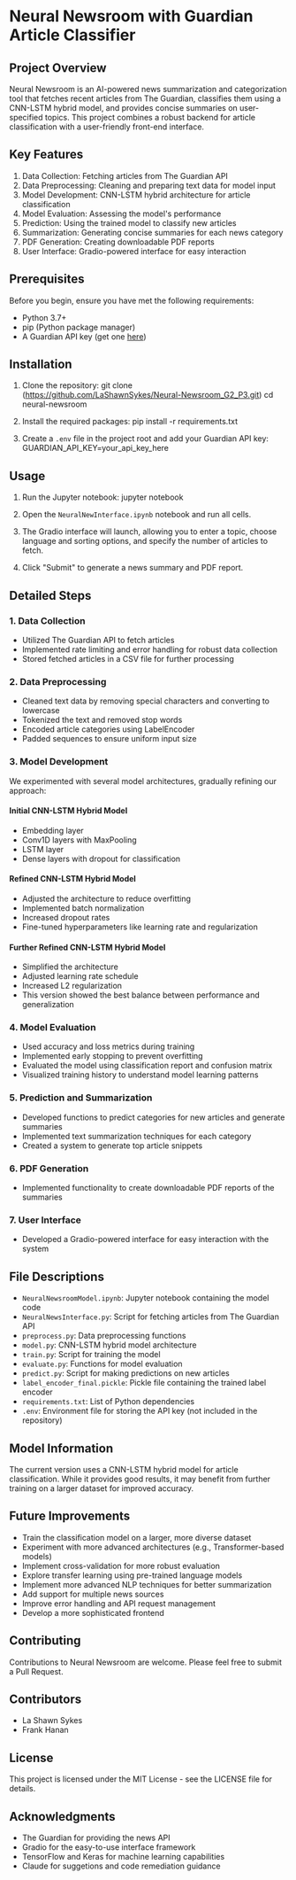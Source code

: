 # Neural Newsroom with Guardian Article Classifier

## Project Overview
Neural Newsroom is an AI-powered news summarization and categorization tool that fetches recent articles from The Guardian, classifies them using a CNN-LSTM hybrid model, and provides concise summaries on user-specified topics. This project combines a robust backend for article classification with a user-friendly front-end interface.

## Key Features
1. Data Collection: Fetching articles from The Guardian API
2. Data Preprocessing: Cleaning and preparing text data for model input
3. Model Development: CNN-LSTM hybrid architecture for article classification
4. Model Evaluation: Assessing the model's performance
5. Prediction: Using the trained model to classify new articles
6. Summarization: Generating concise summaries for each news category
7. PDF Generation: Creating downloadable PDF reports
8. User Interface: Gradio-powered interface for easy interaction

## Prerequisites
Before you begin, ensure you have met the following requirements:
- Python 3.7+
- pip (Python package manager)
- A Guardian API key (get one [here](https://open-platform.theguardian.com/access/))

## Installation
1. Clone the repository:
git clone (https://github.com/LaShawnSykes/Neural-Newsroom_G2_P3.git)
cd neural-newsroom

2. Install the required packages:
pip install -r requirements.txt

3. Create a `.env` file in the project root and add your Guardian API key:
GUARDIAN_API_KEY=your_api_key_here

## Usage
1. Run the Jupyter notebook:
jupyter notebook

2. Open the `NeuralNewInterface.ipynb` notebook and run all cells.

3. The Gradio interface will launch, allowing you to enter a topic, choose language and sorting options, and specify the number of articles to fetch.

4. Click "Submit" to generate a news summary and PDF report.

## Detailed Steps
### 1. Data Collection
- Utilized The Guardian API to fetch articles
- Implemented rate limiting and error handling for robust data collection
- Stored fetched articles in a CSV file for further processing

### 2. Data Preprocessing
- Cleaned text data by removing special characters and converting to lowercase
- Tokenized the text and removed stop words
- Encoded article categories using LabelEncoder
- Padded sequences to ensure uniform input size

### 3. Model Development
We experimented with several model architectures, gradually refining our approach:
#### Initial CNN-LSTM Hybrid Model
- Embedding layer
- Conv1D layers with MaxPooling
- LSTM layer
- Dense layers with dropout for classification

#### Refined CNN-LSTM Hybrid Model
- Adjusted the architecture to reduce overfitting
- Implemented batch normalization
- Increased dropout rates
- Fine-tuned hyperparameters like learning rate and regularization

#### Further Refined CNN-LSTM Hybrid Model
- Simplified the architecture
- Adjusted learning rate schedule
- Increased L2 regularization
- This version showed the best balance between performance and generalization

### 4. Model Evaluation
- Used accuracy and loss metrics during training
- Implemented early stopping to prevent overfitting
- Evaluated the model using classification report and confusion matrix
- Visualized training history to understand model learning patterns

### 5. Prediction and Summarization
- Developed functions to predict categories for new articles and generate summaries
- Implemented text summarization techniques for each category
- Created a system to generate top article snippets

### 6. PDF Generation
- Implemented functionality to create downloadable PDF reports of the summaries

### 7. User Interface
- Developed a Gradio-powered interface for easy interaction with the system

## File Descriptions
- `NeuralNewsroomModel.ipynb`: Jupyter notebook containing the model code
- `NeuralNewsInterface.py`: Script for fetching articles from The Guardian API
- `preprocess.py`: Data preprocessing functions
- `model.py`: CNN-LSTM hybrid model architecture
- `train.py`: Script for training the model
- `evaluate.py`: Functions for model evaluation
- `predict.py`: Script for making predictions on new articles
- `label_encoder_final.pickle`: Pickle file containing the trained label encoder
- `requirements.txt`: List of Python dependencies
- `.env`: Environment file for storing the API key (not included in the repository)

## Model Information
The current version uses a CNN-LSTM hybrid model for article classification. While it provides good results, it may benefit from further training on a larger dataset for improved accuracy.

## Future Improvements
- Train the classification model on a larger, more diverse dataset
- Experiment with more advanced architectures (e.g., Transformer-based models)
- Implement cross-validation for more robust evaluation
- Explore transfer learning using pre-trained language models
- Implement more advanced NLP techniques for better summarization
- Add support for multiple news sources
- Improve error handling and API request management
- Develop a more sophisticated frontend

## Contributing
Contributions to Neural Newsroom are welcome. Please feel free to submit a Pull Request.

## Contributors
- La Shawn Sykes
- Frank Hanan

## License
This project is licensed under the MIT License - see the LICENSE file for details.

## Acknowledgments
- The Guardian for providing the news API
- Gradio for the easy-to-use interface framework
- TensorFlow and Keras for machine learning capabilities
- Claude for suggetions and code remediation guidance

